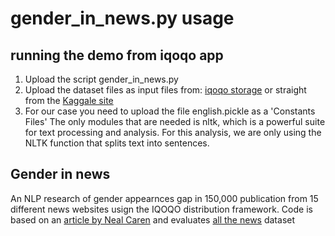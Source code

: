 # gender_in_news.py usage


## running the demo from iqoqo app
 1. Upload the script gender_in_news.py
 2. Upload the dataset files as input files from: [iqoqo storage](https://iqoqo/s3) or straight from the [Kaggale site](https://www.kaggle.com/snapcrack/all-the-news)
 3. For our case you need to upload the file english.pickle as a 'Constants Files' 
The only modules that are needed is nltk, which is a powerful suite for text processing and analysis. For this analysis, we are only using the NLTK function that splits text into sentences. 

## Gender in news

An NLP research of gender appearnces gap in 150,000 publication from 15 different news websites usign the IQOQO distribution framework.
Code is based on an [article by Neal Caren](http://nbviewer.jupyter.org/gist/nealcaren/5105037) and evaluates [all the news](https://www.kaggle.com/snapcrack/all-the-news) dataset
